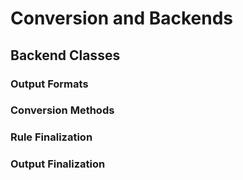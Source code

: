 # Conversion and Backends

## Backend Classes

### Output Formats

### Conversion Methods

### Rule Finalization

### Output Finalization